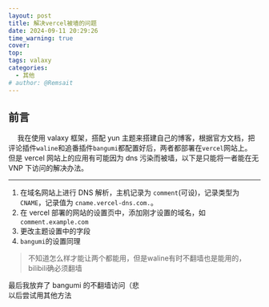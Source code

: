 ```yaml
---
layout: post
title: 解决vercel被墙的问题
date: 2024-09-11 20:29:26
time_warning: true
cover: 
top: 
tags: valaxy
categories: 
  - 其他
# author: @Remsait
---
```

## 前言
&emsp; 我在使用 valaxy 框架，搭配 yun 主题来搭建自己的博客，根据官方文档，把评论插件`waline`和追番插件`bangumi`都配置好后，两者都部署在`vercel`网站上。
&emsp; 但是 vercel 网站上的应用有可能因为 dns 污染而被墙，以下是只能将一者能在无 VNP 下访问的解决办法。

<!-- more -->

---

1. 在域名网站上进行 DNS 解析，主机记录为 `comment`(可设)，记录类型为 `CNAME`，记录值为 `cname.vercel-dns.com.`。
2. 在 vercel 部署的网站的设置页中，添加刚才设置的域名，如 `comment.example.com`
3. 更改主题设置中的字段
4. `bangumi`的设置同理

    
    
> 不知道怎么样才能让两个都能用，但是waline有时不翻墙也是能用的，bilibili确必须翻墙


最后我放弃了 bangumi 的不翻墙访问（悲            
以后尝试用其他方法